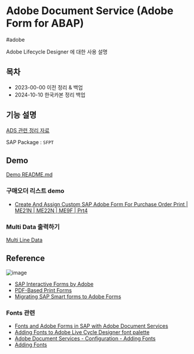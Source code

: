# Adobe Document Service (Adobe Form for ABAP)
#adobe

Adobe Lifecycle Designer 에 대한 사용 설명

## 목차

- 2023-00-00 이전 정리 & 백업
- 2024-10-10 한국카본 정리 백업

## 기능 설명

[ADS 관련 정리 자료](https://github.com/loopat666/my-abap-wiki/blob/46765035cfe12ae05e221076bba4ecab8d4e6c2b/Daily/2023-09-23%20Adobe%20Forms%20Design.md#adobe-forms-design)

SAP Package : `SFPT`

## Demo

[Demo README.md](https://github.com/loopat666/my-abap-ads/blob/362bd6493340badf42c5ece18dcf8bf6c49c020d/ads%20demo.md)

### 구매오더 리스트 demo

- [Create And Assign Custom SAP Adobe Form For Purchase Order Print | ME21N | ME22N | ME9F | Prt4](https://www.youtube.com/watch?v=gKrm8m60Ct8&list=PLl_MEz33D2N1Pn1K0N3phmwkGGMaEvcn2&index=31)


### Multi Data 출력하기

[Multi Line Data](https://github.com/loopat666/my-abap-ads/blob/80d86c334bf18ae23b92fb144a88f40214b1e1e0/2024-06-05%20%EB%A9%80%ED%8B%B0%EB%9D%BC%EC%9D%B8%20%EA%B5%AC%ED%98%84%20%EB%B0%A9%EB%B2%95.md)



## Reference

![image](https://github.com/loopat666/my-abap-ads/assets/99716769/265a59d1-993a-49db-9558-86001e2bd4a7)

- [SAP Interactive Forms by Adobe](https://help.sap.com/docs/SAP_NETWEAVER_700/109111ab6c531014b0f4bc2b77d18606/b764348655fb46149098d95bdca103d0.html)
- [PDF-Based Print Forms](https://help.sap.com/docs/SAP_NETWEAVER_700/109111ab6c531014b0f4bc2b77d18606/c84adf7ba13c4ac1b4600d4df15f8b84.html)
- [Migrating SAP Smart forms to Adobe Forms](https://community.sap.com/t5/application-development-blog-posts/migrating-sap-smart-forms-to-adobe-forms/ba-p/13942881)


### Fonts 관련

- [Fonts and Adobe Forms in SAP with Adobe Document Services](https://joeysbasisblog.blogspot.com/2009/11/fonts-and-adobe-forms-in-sap-with-adobe.html)
- [Adding Fonts to Adobe Live Cycle Designer font palette](https://community.sap.com/t5/technology-q-a/adding-fonts-to-adobe-live-cycle-designer-font-palette/qaq-p/3723874)
- [Adobe Document Services - Configuration - Adding Fonts](https://help.sap.com/docs/SAP_NETWEAVER_700/12a7497b6c5310148097c50358d4118c/4b95ae9c26f26e83e10000000a421937.html?locale=en-US)
- [Adding Fonts ](https://help.sap.com/doc/saphelp_scm700_ehp01/7.0.1/en-US/d0/cdf29623c8432fa1545df5f43176de/content.htm?no_cache=true#:~:text=Procedure%20To%20add%20fonts%20proceed%20as%20follows%3A%201.,step.%203.%20Copy%20your%20fonts%20into%20the%20%2Fusr%2Fsap%2F%3CSID%3E%2FSYS%2Fglobal%2FAdobeDocumentServices%2F)
